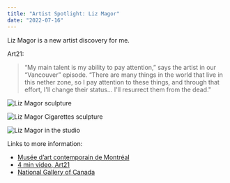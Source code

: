 ```yaml
---
title: "Artist Spotlight: Liz Magor"
date: "2022-07-16"
---
```


Liz Magor is a new artist discovery for me.

Art21:

> “My main talent is my ability to pay attention,” says the artist in our “Vancouver” episode. “There are many things in the world that live in this nether zone, so I pay attention to these things, and through that effort, I'll change their status… I'll resurrect them from the dead."

![Liz Magor sculpture](https://macm.org/app/uploads/2016/12/A-06-5-TM-1_IN001-hr-1-e1453851829749-1920x1200.jpg)

![Liz Magor Cigarettes sculpture](https://www.gallery.ca/sites/default/files/styles/ngc_scale_1200/public/45661_magor.jpg?itok=XYDBK88R&timestamp=1561059824)

![Liz Magor in the studio](https://art21.org/wp-content/uploads/2017/09/magor-vancouver-still-137-1400x788.jpg)

Links to more information:

- [Musée d’art contemporain de Montréal](https://macm.org/en/exhibitions/liz-magor/)
- [4 min video, Art21](https://art21.org/artist/liz-magor/)
- [National Gallery of Canada](https://www.gallery.ca/magazine/artists/reality-art-and-life-the-work-of-liz-magor)
